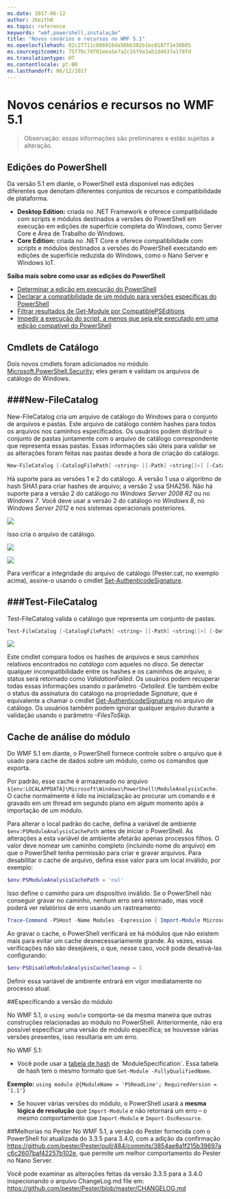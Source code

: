 ```yaml
---
ms.date: 2017-06-12
author: JKeithB
ms.topic: reference
keywords: "wmf,powershell,instalação"
title: "Novos cenários e recursos no WMF 5.1"
ms.openlocfilehash: 02c27711c886916da56bb382b1bc0187f1e30805
ms.sourcegitcommit: 75f70c7df01eea5e7a2c16f9a3ab1dd437a1f8fd
ms.translationtype: HT
ms.contentlocale: pt-BR
ms.lasthandoff: 06/12/2017
---
```

<a id="new-scenarios-and-features-in-wmf-51" class="xliff"></a>
# Novos cenários e recursos no WMF 5.1 #

> Observação: essas informações são preliminares e estão sujeitas a alteração.

<a id="powershell-editions" class="xliff"></a>
## Edições do PowerShell ##
Da versão 5.1 em diante, o PowerShell está disponível nas edições diferentes que denotam diferentes conjuntos de recursos e compatibilidade de plataforma.

- **Desktop Edition:** criada no .NET Framework e oferece compatibilidade com scripts e módulos destinados a versões do PowerShell em execução em edições de superfície completa do Windows, como Server Core e Área de Trabalho do Windows.
- **Core Edition:** criada no .NET Core e oferece compatibilidade com scripts e módulos destinados a versões do PowerShell executando em edições de superfície reduzida do Windows, como o Nano Server e Windows IoT.

**Saiba mais sobre como usar as edições do PowerShell**
- [Determinar a edição em execução do PowerShell]()
- [Declarar a compatibilidade de um módulo para versões específicas do PowerShell]()
- [Filtrar resultados de Get-Module por CompatiblePSEditions]()
- [Impedir a execução do script, a menos que seja ele executado em uma edição compatível do PowerShell]()

<a id="catalog-cmdlets" class="xliff"></a>
## Cmdlets de Catálogo  

Dois novos cmdlets foram adicionados no módulo [Microsoft.PowerShell.Security](https://technet.microsoft.com/en-us/library/hh847877.aspx); eles geram e validam os arquivos de catálogo do Windows.  

<a id="new-filecatalog" class="xliff"></a>
###New-FileCatalog 
--------------------------------

New-FileCatalog cria um arquivo de catálogo do Windows para o conjunto de arquivos e pastas. Este arquivo de catálogo contém hashes para todos os arquivos nos caminhos especificados. Os usuários podem distribuir o conjunto de pastas juntamente com o arquivo de catálogo correspondente que representa essas pastas. Essas informações são úteis para validar se as alterações foram feitas nas pastas desde a hora de criação do catálogo.    

```PowerShell
New-FileCatalog [-CatalogFilePath] <string> [[-Path] <string[]>] [-CatalogVersion <int>] [-WhatIf] [-Confirm] [<CommonParameters>]
```
Há suporte para as versões 1 e 2 do catálogo. A versão 1 usa o algoritmo de hash SHA1 para criar hashes de arquivo; a versão 2 usa SHA256. Não há suporte para a versão 2 do catálogo no *Windows Server 2008 R2* ou no *Windows 7*. Você deve usar a versão 2 do catálogo no *Windows 8*, no *Windows Server 2012* e nos sistemas operacionais posteriores.  

![](../images/NewFileCatalog.jpg)

Isso cria o arquivo de catálogo. 

![](../images/CatalogFile1.jpg)  

![](../images/CatalogFile2.jpg) 

Para verificar a integridade do arquivo de catálogo (Pester.cat, no exemplo acima), assine-o usando o cmdlet [Set-AuthenticodeSignature](https://technet.microsoft.com/library/hh849819.aspx).   


<a id="test-filecatalog" class="xliff"></a>
###Test-FileCatalog 
--------------------------------

Test-FileCatalog valida o catálogo que representa um conjunto de pastas. 

```PowerShell
Test-FileCatalog [-CatalogFilePath] <string> [[-Path] <string[]>] [-Detailed] [-FilesToSkip <string[]>] [-WhatIf] [-Confirm] [<CommonParameters>]
```

![](../images/TestFileCatalog.jpg)

Este cmdlet compara todos os hashes de arquivos e seus caminhos relativos encontrados no *catálogo* com aqueles no *disco*. Se detectar qualquer incompatibilidade entre os hashes e os caminhos de arquivo, o status será retornado como *ValidationFailed*. Os usuários podem recuperar todas essas informações usando o parâmetro *-Detailed*. Ele também exibe o status da assinatura do catálogo na propriedade *Signature*, que é equivalente a chamar o cmdlet [Get-AuthenticodeSignature](https://technet.microsoft.com/en-us/library/hh849805.aspx) no arquivo de catálogo. Os usuários também podem ignorar qualquer arquivo durante a validação usando o parâmetro *-FilesToSkip*. 


<a id="module-analysis-cache" class="xliff"></a>
## Cache de análise do módulo ##
Do WMF 5.1 em diante, o PowerShell fornece controle sobre o arquivo que é usado para cache de dados sobre um módulo, como os comandos que exporta.

Por padrão, esse cache é armazenado no arquivo `${env:LOCALAPPDATA}\Microsoft\Windows\PowerShell\ModuleAnalysisCache`.
O cache normalmente é lido na inicialização ao procurar um comando e é gravado em um thread em segundo plano em algum momento após a importação de um módulo.

Para alterar o local padrão do cache, defina a variável de ambiente `$env:PSModuleAnalysisCachePath` antes de iniciar o PowerShell. As alterações a esta variável de ambiente afetarão apenas processos filhos. O valor deve nomear um caminho completo (incluindo nome do arquivo) em que o PowerShell tenha permissão para criar e gravar arquivos. Para desabilitar o cache de arquivo, defina esse valor para um local inválido, por exemplo:

```PowerShell
$env:PSModuleAnalysisCachePath = 'nul'
```

Isso define o caminho para um dispositivo inválido. Se o PowerShell não conseguir gravar no caminho, nenhum erro será retornado, mas você poderá ver relatórios de erro usando um rastreamento:

```PowerShell
Trace-Command -PSHost -Name Modules -Expression { Import-Module Microsoft.PowerShell.Management -Force }
```

Ao gravar o cache, o PowerShell verificará se há módulos que não existem mais para evitar um cache desnecessariamente grande.
Às vezes, essas verificações não são desejáveis, o que, nesse caso, você pode desativá-las configurando:

```PowerShell
$env:PSDisableModuleAnalysisCacheCleanup = 1
```

Definir essa variável de ambiente entrará em vigor imediatamente no processo atual.

<a id="specifying-module-version" class="xliff"></a>
##Especificando a versão do módulo

No WMF 5.1, o `using module` comporta-se da mesma maneira que outras construções relacionadas ao módulo no PowerShell. Anteriormente, não era possível especificar uma versão de módulo específica; se houvesse várias versões presentes, isso resultaria em um erro.


No WMF 5.1:

* Você pode usar a [tabela de hash](https://msdn.microsoft.com/en-us/library/jj136290(v=vs.85).aspx) de `ModuleSpecification`. Essa tabela de hash tem o mesmo formato que `Get-Module -FullyQualifiedName`.

**Exemplo:** `using module @{ModuleName = 'PSReadLine'; RequiredVersion = '1.1'}`

* Se houver várias versões do módulo, o PowerShell usará a **mesma lógica de resolução** que `Import-Module` e não retornará um erro – o mesmo comportamento que `Import-Module` e `Import-DscResource`.


<a id="improvements-to-pester" class="xliff"></a>
##Melhorias no Pester
No WMF 5.1, a versão do Pester fornecida com o PowerShell foi atualizada do 3.3.5 para 3.4.0, com a adição da confirmação https://github.com/pester/Pester/pull/484/commits/3854ae8a1f215b39697ac6c2607baf42257b102e, que permite um melhor comportamento do Pester no Nano Server. 

Você pode examinar as alterações feitas da versão 3.3.5 para a 3.4.0 inspecionando o arquivo ChangeLog.md file em: https://github.com/pester/Pester/blob/master/CHANGELOG.md

